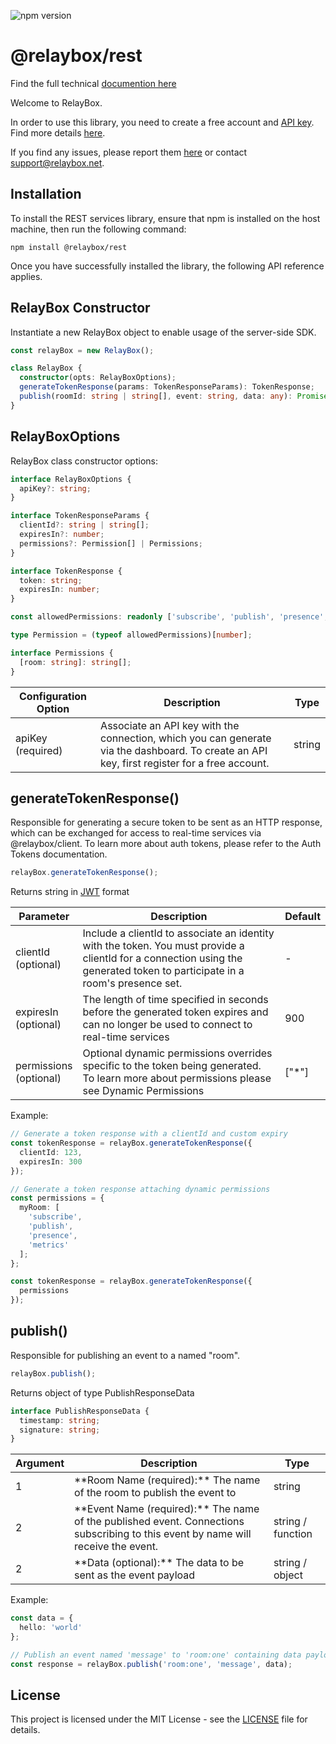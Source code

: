 ![npm version](https://img.shields.io/npm/v/@relaybox/rest)

# @relaybox/rest

Find the full technical [documention here](https://relaybox.net/docs/api-reference/relaybox-rest)

Welcome to RelayBox.

In order to use this library, you need to create a free account and [API key](https://relaybox.net/docs/authentication/api-keys). Find more details [here](https://relaybox.net/docs/getting-started).

If you find any issues, please report them [here](https://github.com/relaybox/relaybox-rest-js/issues) or contact support@relaybox.net.

## Installation

To install the REST services library, ensure that npm is installed on the host machine, then run the following command:

```
npm install @relaybox/rest
```

Once you have successfully installed the library, the following API reference applies.

## RelayBox Constructor

Instantiate a new RelayBox object to enable usage of the server-side SDK.

```typescript
const relayBox = new RelayBox();

class RelayBox {
  constructor(opts: RelayBoxOptions);
  generateTokenResponse(params: TokenResponseParams): TokenResponse;
  publish(roomId: string | string[], event: string, data: any): Promise<PublishResponseData>;
}
```

## RelayBoxOptions

RelayBox class constructor options:

```typescript
interface RelayBoxOptions {
  apiKey?: string;
}

interface TokenResponseParams {
  clientId?: string | string[];
  expiresIn?: number;
  permissions?: Permission[] | Permissions;
}

interface TokenResponse {
  token: string;
  expiresIn: number;
}

const allowedPermissions: readonly ['subscribe', 'publish', 'presence', 'metrics', 'history', '*'];

type Permission = (typeof allowedPermissions)[number];

interface Permissions {
  [room: string]: string[];
}
```

<table>
  <thead>
    <tr>
      <th>Configuration Option</th>
      <th>Description</th>
      <th>Type</th>
    </tr>
  </thead>
  <tbody>
    <tr>
      <td>
        apiKey <br />
        (required)
      </td>
      <td>
        Associate an API key with the connection, which you can generate via the
        <Link href="/dashboard">dashboard</Link>. To create an API key, first
        <Link href="/auth/login?authStage=register">register for a free account</Link>.
      </td>
      <td>string</td>
    </tr>
  </tbody>
</table>

## generateTokenResponse()

Responsible for generating a secure token to be sent as an HTTP response, which can be exchanged for access to real-time services via <Link href="/docs/api-reference/relaybox-client">@relaybox/client</Link>. To learn more about auth tokens, please refer to the <Link href="/docs/authentication/auth-tokens">Auth Tokens</Link> documentation.

```typescript
relayBox.generateTokenResponse();
```

Returns string in <a href="https://jwt.io" target="blank">JWT</a> format

<table>
  <thead>
    <tr>
      <th>Parameter</th>
      <th>Description</th>
      <th>Default</th>
    </tr>
  </thead>
  <tbody>
    <tr>
      <td>
        clientId <br />
        (optional)
      </td>
      <td>
        Include a clientId to associate an identity with the token. You must provide a clientId for
        a connection using the generated token to participate in a room's presence set.
      </td>
      <td>-</td>
    </tr>
    <tr>
      <td>
        expiresIn <br />
        (optional)
      </td>
      <td>
        The length of time specified in seconds before the generated token expires and can no longer
        be used to connect to real-time services
      </td>
      <td>900</td>
    </tr>
    <tr>
      <td>
        permissions <br />
        (optional)
      </td>
      <td>
        Optional dynamic permissions overrides specific to the token being generated. To learn more
        about permissions please see
        <Link href="http://localhost:3000/docs/rooms/access-controls#dynamic-permissions">
          Dynamic Permissions
        </Link>
      </td>
      <td>["*"]</td>
    </tr>
  </tbody>
</table>

Example:

```typescript
// Generate a token response with a clientId and custom expiry
const tokenResponse = relayBox.generateTokenResponse({
  clientId: 123,
  expiresIn: 300
});

// Generate a token response attaching dynamic permissions
const permissions = {
  myRoom: [
    'subscribe',
    'publish',
    'presence',
    'metrics'
  ];
};

const tokenResponse = relayBox.generateTokenResponse({
  permissions
});
```

## publish()

Responsible for publishing an event to a named "room".

```typescript
relayBox.publish();
```

Returns object of type PublishResponseData

```typescript
interface PublishResponseData {
  timestamp: string;
  signature: string;
}
```

<table>
  <thead>
    <tr>
      <th>Argument</th>
      <th>Description</th>
      <th>Type</th>
    </tr>
  </thead>
  <tbody>
    <tr>
      <td>1</td>
      <td>**Room Name (required):** The name of the room to publish the event to</td>
      <td>string</td>
    </tr>
    <tr>
      <td>2</td>
      <td>
        **Event Name (required):** The name of the published event. Connections subscribing to this
        event by name will receive the event.
      </td>
      <td>string / function</td>
    </tr>
    <tr>
      <td>2</td>
      <td>**Data (optional):** The data to be sent as the event payload</td>
      <td>string / object</td>
    </tr>
  </tbody>
</table>

Example:

```typescript
const data = {
  hello: 'world'
};

// Publish an event named 'message' to 'room:one' containing data payload
const response = relayBox.publish('room:one', 'message', data);
```

## License

This project is licensed under the MIT License - see the [LICENSE](LICENSE) file for details.
